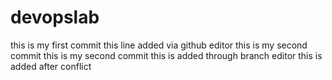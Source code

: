 # devopslab
this is my first commit
this line added via github editor
this is my second commit
this is my second commit
this is added through branch editor
this is added after conflict
